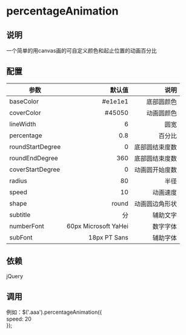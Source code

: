 # percentageAnimation

## 说明
一个简单的用canvas画的可自定义颜色和起止位置的动画百分比

## 配置
| 参数        | 默认值   |  说明  |
| --------   | -----:  | ----:  |
| baseColor     | #e1e1e1 |   底部圆颜色     |
| coverColor        |   #45050   |   动画圆颜色   |
| lineWidth        |    6    |  圆宽  |
| percentage        |    0.8    |  百分比  |
| roundStartDegree        |    0    |  底部圆结束度数  |
| roundEndDegree        |    360    |  底部圆结束度数  |
| coverStartDegree        |    0    |  动画圆开始度数  |
| radius        |    80    |  半径  |
| speed        |    10    |  动画速度  |
| shape        |    round    |  动画圆边角形状  |
| subtitle        |    分    |  辅助文字  |
| numberFont        |    60px Microsoft YaHei    |  数字字体  |
| subFont        |    18px PT Sans    |  辅助字体  |

## 依赖  
jQuery

## 调用
例如：$('.aaa').percentageAnimation({  
  speed: 20  
});